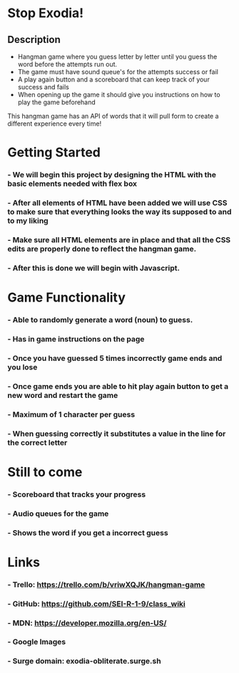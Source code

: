 # Stop Exodia!

## Description

* Hangman game where you guess letter by letter until you guess the word before the attempts run out.
* The game must have sound queue's for the attempts success or fail
* A play again button and a scoreboard that can keep track of your success and fails
* When opening up the game it should give you instructions on how to play the game beforehand 

This hangman game has an API of words that it will pull form to create a different experience every time! 

#
# Getting Started

### - We will begin this project by designing the HTML with the basic elements needed with flex box 
### - After all elements of HTML have been added we will use CSS to make sure that everything looks the way its supposed to and to my liking
### - Make sure all HTML elements are in place and that all the CSS edits are properly done to reflect the hangman game. 
### - After this is done we will begin with Javascript.

#
# Game Functionality

### - Able to randomly generate a word (noun) to guess.
### - Has in game instructions on the page
### - Once you have guessed 5 times incorrectly game ends and you lose
### - Once game ends you are able to hit play again button to get a new word and restart the game
### - Maximum of 1 character per guess
### - When guessing correctly it substitutes a value in the line for the correct letter

#
# Still to come
### - Scoreboard that tracks your progress
### - Audio queues for the game
### - Shows the word if you get a incorrect guess


# 
# Links

### - Trello: https://trello.com/b/vriwXQJK/hangman-game
### - GitHub: https://github.com/SEI-R-1-9/class_wiki
### - MDN: https://developer.mozilla.org/en-US/
### - Google Images
### - Surge domain: exodia-obliterate.surge.sh



